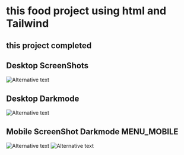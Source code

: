<h1>this food project using html and Tailwind </h1>

<h2>this project completed</h2>


<h2>Desktop ScreenShots</h2>
<img src="https://imgurl.ir/uploads/i591407_Screenshot_1167.png" alt="Alternative text">
<h2>Desktop Darkmode</h2>
<img src="https://imgurl.ir/uploads/n32740_Screenshot_1169.png" alt="Alternative text">
<div>
<h2>Mobile ScreenShot Darkmode MENU_MOBILE</h2>
<img src="https://imgurl.ir/uploads/v77202_Screenshot_1170.png" alt="Alternative text">
<img src="https://imgurl.ir/uploads/m622063_Screenshot_1171.png" alt="Alternative text">
</div>
